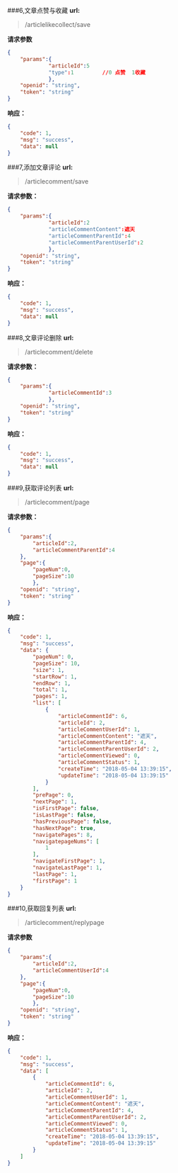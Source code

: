###6,文章点赞与收藏
**url:**
>/articlelikecollect/save

**请求参数**
``` json
{
	"params":{
             "articleId":5
             "type":1         //0 点赞  1收藏
             },
    "openid": "string",
    "token": "string"
}
``` 
**响应：**
``` json
{
    "code": 1,
    "msg": "success",
    "data": null
}
``` 

###7,添加文章评论
**url:**
>/articlecomment/save

**请求参数：**
``` json
{
	"params":{
             "articleId":2
             "articleCommentContent":遮天
             "articleCommentParentId":4
             "articleCommentParentUserId":2
             },
    "openid": "string",
    "token": "string"
}
``` 
**响应：**
``` json
{
    "code": 1,
    "msg": "success",
    "data": null
}
``` 

###8,文章评论删除
**url:**
>/articlecomment/delete

**请求参数：**
``` json
{
	"params":{
             "articleCommentId":3
             },
    "openid": "string",
    "token": "string"
}
``` 
**响应：**
``` json
{
    "code": 1,
    "msg": "success",
    "data": null
}
``` 

###9,获取评论列表
**url:**
>/articlecomment/page

**请求参数：**
``` json
{
	"params":{
		"articleId":2,
        "articleCommentParentId":4
	},
	"page":{
		"pageNum":0,
        "pageSize":10
        },
    "openid": "string",
    "token": "string"
}
``` 
**响应：**
``` json
{
    "code": 1,
    "msg": "success",
    "data": {
        "pageNum": 0,
        "pageSize": 10,
        "size": 1,
        "startRow": 1,
        "endRow": 1,
        "total": 1,
        "pages": 1,
        "list": [
            {
                "articleCommentId": 6,
                "articleId": 2,
                "articleCommentUserId": 1,
                "articleCommentContent": "遮天",
                "articleCommentParentId": 4,
                "articleCommentParentUserId": 2,
                "articleCommentViewed": 0,
                "articleCommentStatus": 1,
                "createTime": "2018-05-04 13:39:15",
                "updateTime": "2018-05-04 13:39:15"
            }
        ],
        "prePage": 0,
        "nextPage": 1,
        "isFirstPage": false,
        "isLastPage": false,
        "hasPreviousPage": false,
        "hasNextPage": true,
        "navigatePages": 8,
        "navigatepageNums": [
            1
        ],
        "navigateFirstPage": 1,
        "navigateLastPage": 1,
        "lastPage": 1,
        "firstPage": 1
    }
}
``` 

###10,获取回复列表
**url:**
>/articlecomment/replypage

**请求参数**
``` json
{
	"params":{
		"articleId":2,
        "articleCommentUserId":4
	},
	"page":{
		"pageNum":0,
        "pageSize":10
        },
    "openid": "string",
    "token": "string"
}
``` 
**响应：**
``` json
{
    "code": 1,
    "msg": "success",
    "data": [
        {
            "articleCommentId": 6,
            "articleId": 2,
            "articleCommentUserId": 1,
            "articleCommentContent": "遮天",
            "articleCommentParentId": 4,
            "articleCommentParentUserId": 2,
            "articleCommentViewed": 0,
            "articleCommentStatus": 1,
            "createTime": "2018-05-04 13:39:15",
            "updateTime": "2018-05-04 13:39:15"
        }
    ]
}
``` 

